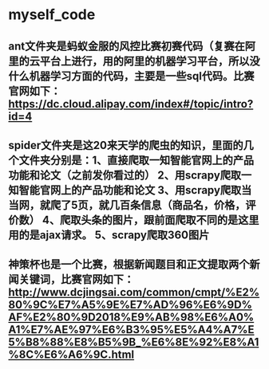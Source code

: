 # myself_code
## ant文件夹是蚂蚁金服的风控比赛初赛代码（复赛在阿里的云平台上进行，用的阿里的机器学习平台，所以没什么机器学习方面的代码，主要是一些sql代码。比赛官网如下：https://dc.cloud.alipay.com/index#/topic/intro?id=4
## spider文件夹是这20来天学的爬虫的知识，里面的几个文件夹分别是：1、直接爬取一知智能官网上的产品功能和论文（之前发你看过的） 2、用scrapy爬取一知智能官网上的产品功能和论文 3、用scrapy爬取当当网，就爬了5页，就几百条信息（商品名，价格，评价数） 4、爬取头条的图片，跟前面爬取不同的是这里用的是ajax请求。 5、scrapy爬取360图片
## 神策杯也是一个比赛，根据新闻题目和正文提取两个新闻关键词，比赛官网如下：http://www.dcjingsai.com/common/cmpt/%E2%80%9C%E7%A5%9E%E7%AD%96%E6%9D%AF%E2%80%9D2018%E9%AB%98%E6%A0%A1%E7%AE%97%E6%B3%95%E5%A4%A7%E5%B8%88%E8%B5%9B_%E6%8E%92%E8%A1%8C%E6%A6%9C.html
